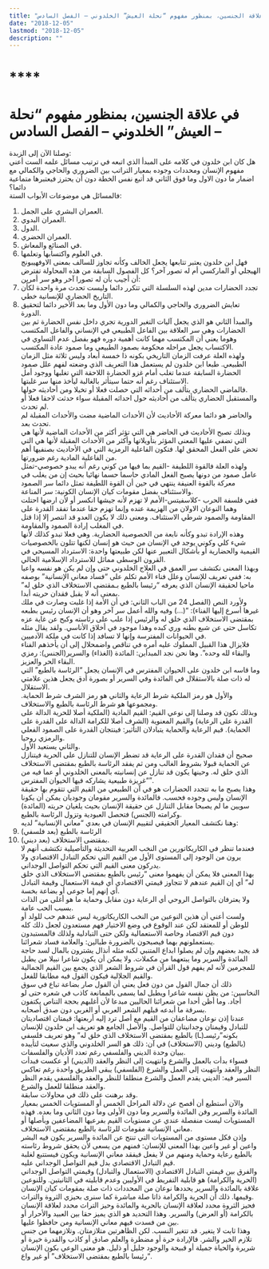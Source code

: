```yaml
---
title: "في علاقة الجنسين، بمنظور مفهوم “نحلة العيش” الخلدوني – الفصل السادس"
date: "2018-12-05"
lastmod: "2018-12-05"
description: ""
---
```

# ****

# **في علاقة الجنسين، بمنظور مفهوم “نحلة العيش” الخلدوني – الفصل السادس –**

وصلنا الآن إلى الزبدة:   
هل كان ابن خلدون في كلامه على المبدأ الذي اتبعه في ترتيب مسائل علمه الست أعني مفهوم الإنسان ومحددات وجوده بمعيار التراتب بين الضروري والحاجي والكمالي مع اضمار ما دون الاول وما فوق الثاني قد أتبع نفس الخطة دون أن يحترز فيعتبرها متماعية دائما؟   
فالمسائل هي موضوعات الأبواب الستة:  
1. العمران البشري على الجمل.  
2. العمران البدوي.  
3. الدول.   
4. العمران الحضري.   
5. في الصنائع والمعاش.   
6. في العلوم واكتسابها وتعلمها.   
فهل ابن خلدون يعتبر تتابعها يجعل الخالف وكأنه تجاوز للسالف بمعنى الاوفهيبونج الهيجلي أو الماركسي أم له تصور آخر؟ كل الفصول السابقة من هذه المحاولة تفترض أن أجيب بأن له تصورا آخر وهو سر أمرين:  
1. تجدد الحضارات مدين لهذه السلسلة التي تتكرر دائما وليست تحدث مرة واحدة لكأن التاريخ الحضاري للإنسانية خطي.  
2. تعايش الضروري والحاجي والكمالي وما دون الأول وما بعد الأخير دائما لتحقيق الدورة.  
والمبدأ الثاني هو الذي يجعل آليات التغير الدورية تجري داخل نفس الحضارة ثم بين الحضارات وهي سر العلاقة بين الفاعل الطبيعي في الإنساني والفاعل المكتسب وهوما يعني أن المكتسب مهما كانت أهمية دوره فهو بفضل عدم التساوي في الاكتساب يجعل مراحله محكومة بصمود الطبيعي وما صمود عادة المكتسب.  
ولهذه العلة عرفت الزمان التاريخي بكونه ذا خمسة أبعاد وليس ثلاثة مثل الزمان الطبيعي. طبعا ابن خلدون لم يستعمل هذا التعريف الذي وضعته لفهم علل صمود الحضارة السابقة عندما تغلب أمام غزو الحضارة اللاحقة التي تغلبها ووجود أمل الاستئناف رغم أنه حتما سيتأثر بالغالبة ليأخذ منها سر غلبتها.  
فالماضي الحضاري يتألف من أحداثه التي حصلت فعلا أو تخيلا ومن أحاديثه حولها.   
والمستقبل الحضاري يتألف من أحاديثه حول احداثه المقبلة سواء حدثت لاحقا فعلا أو لم تحدث.   
والحاضر هو دائما معركة الأحاديث لأن الأحداث الماضية مضت والأحداث المقبلة لم تحدث بعد.  
وبذلك تصبح الأحاديث في الحاضر هي التي تؤثر أكثر من الأحداث الماضية لأنها هي التي تضفي عليها المعنى المؤثر بتأويلاتها وأكثر من الأحداث المقبلة لأنها هي التي تحض على الفعل المحقق لها. فتكون الفاعلية الرمزية التي في الأحاديث بصنفيها أهم من الفاعلية المادية رغم ضرورتها.  
ولهذه العلة فالقوة اللطيفة -القيم بما فيها من كوني رغم أنه يبدو خصوصي-تمثل عامل صمود من دونها يصبح الفعل المادي حاسما حسما نهائيا بحيث إن من يغلب في معركة بالقوة العنيفة ينتهي في حين أن القوة اللطيفة تمثل دائما سر الصمود والاستئناف بفضل مقومات كيان الإنسان الكونية: سر المناعة.  
ففي فلسفة الحرب -كلاسفيتس-الأمم لا تهزم لأنه جيشها انكسر أو لأن ارضها احتلت وهما النوعان الاولان من الهزيمة عنده وإنما تهزم حقا عندما تفقد القدرة على المقاومة والصمود شرطي الاستئناف. ومعنى ذلك لا يكون العدو قد انتصر إلا إذا قتل في المغلب إرادة الصمود والمقاومة.  
وهذه الإرادة تبدو وكأنه نابعة من الخصوصية الحضارية. وهي فعلا تبدو كذلك لأنها شيء كلي وكوني يوجد في الإنسان من حيث هو إنسان لكنها تتلون بالخصوصيات القيمية والحضارية أو بأشكال التعبير عنها لكن طبيعتها واحدة: الاسترداد المسيحي في القرون الوسطى مماثل للاسترداد الإسلامية الحالي.  
وبهذا المعنى نكتشف سر العمق في العلاج الخلدوني حتى وإن لم يكن هو نفسه واعيا به: ففي تعريف للإنسان وعلل فناء الأمم تكلم على “فساد معاني الإنسانية” بوصفه ماحيا لحقيقة الإنسان الذي يعرفه “رئيسا بالطبع بـمقتضى الاستخلاف الذي خلق له” بمعنى أنه لا يقبل فقدان حريته أبدا.  
ولأورد النص (الفصل 24 من الباب الثاني: في أن الأمة إذا غلبت وصارت في ملك غيرها أسرع إليها الفناء): “(…) وفيه والله أعمل سر آخر وهو أن الإنسان رئيس بطبعه بمقتضى الاستخلاف الذي خلق له والرئيس إذا علب على رئاسته وكبح عن غاية عزه تكاسل حتى عن شبع بطنه وري كبده وهذا موجود في أخلاق الأناسي. ولقد يقال مثله في الحيوانات المفترسة وإنها لا تسافد إذا كانت في ملكة الآدميين.   
فلايزال هذا القبيل المملوك عليه أمره في تناقص واضمحلال إلى أن يأخذهم الفناء والبقاء لله وحده”. وها نحن نجد المبدأين: المائدة (الغذاء) والسرير(الجنس): رمزي البقاء الحر والعزيز.   
وما قاسه ابن خلدون على الحيوان المفترس في الإنسان يجعل “الرئاسة بالطبع” التي له ذات صلة بالاستقلال في المائدة وفي السرير أو بصورة أدق يجعل هذين علامتي الاستقلال.   
والأول هو رمز الملكية شرط الرعاية والثاني هو رمز الشرف شرط الحماية. ومجموعها هو شرط الرئاسة بالطبع والاستخلاف.  
وبذلك نكون قد وصلنا إلى نوعي القيم: القيم المادية (الملكية أصلا للحرية الدالة على القدرة على الرعاية) والقيم المعنوية (الشرف أصلا للكرامة الدالة على القدرة على الحماية). قيم الرعاية والحماية يتبادلان التأثير: فينتجان القدرة على الصمود الفعلي والرمزي روحيا.  
والثاني يستعيد الأول.  
صحيح أن فقدان القدرة على الرعاية قد تضطر الإنسان للتنازل على الحرية فيتنازل عن الحماية قبولا بشروط الغالب ومن ثم يفقد الرئاسة بالطبع بمقتضى الاستخلاف الذي خلق له. وحينها يكون قد تنازل عن إنسانيته بالمعنى الخلدوني أو عما فيه من “غريزة طبيعية يشاركه فيها الحيوان المفترس”.  
وهذا يصبح ما به تتجدد الحضارات هو في آن الطبيعي من القيم التي تتقوم بها حقيقة الإنسان وليس وجوده فحسب. فالمائدة والسرير مقومان وجوديان يمكن أن يكونا سويين ما لم يصبحا مقابل التنازل عن حقيقة الإنسان بحيث يلغيان حريته (المائدة) وكرامته (الجنس) فتحصل العبودية وتزول الرئاسة بالطبع.  
وهنا نكتشف المعيار الحقيقي لتقييم الإنسان في بعدي “معاني الإنسانية” لديه:   
1. الرئاسة بالطبع (بعد فلسفي)   
2. بمقتضى الاستخلاف (بعد ديني).   
فعندما تنظر في الكاريكاتورين من النخب العربية التحديثة والتأصيلية تكتشف أنهم لا يرون من الوجود إلى المستوى الأول من القيم التي تحكم التبادل الاقتصادي ولا يدركون معنى القيم التي تحكم التواصل الوجداني.  
بهذا المعنى فلا يمكن أن يفهموا معنى “رئيس بالطبع بمقتضى الاستخلاف الذي خلق له” أي إن القيم عندهم لا تتجاوز قيمتي الاقتصادي أي قيمة الاستعمال وقيمة التبادل أي إنهم إما جوعى أو بضاعة بخسة.  
ولا يعترفان بالتواصل الروحي أي الرعاية دون مقابل وحماية ما هو أغلى من الذات بسبب الحب عامة.  
ولست أعني أن هذين النوعين من النخب الكاريكاتورية ليس عندهم حب للولد أو للوطن أو للمعتقد لكن عند الوقوع في وضع الاختيار فهم مستعدون لجعل ذلك كله دون قيم الاقتصاد وخاصة الاستعمالية ولكن حتى التبادلية ولذلك فالمستبدون يستعملونهم بهما فيصبحون بالضرورة طبالين: والعلامة فساد شعرائنا.  
قد يجيد بعضهم وإن لم يصلوا ابداع المتنبي لكنه مثله أنذال يشترون بالمال لسد حاجة المائدة والسرير وما يبتعهما من مكملات. ولا يمكن أن يكون شاعرا نبيلا من يطبل للمجرمين لأنه لم يفهم قول القرآن في شروط الشعر الذي يجمع بين القيم الجمالية والقيم الجلالية فيكون القول فيه مطابقا للفعل.  
ذلك أن جمال القول من دون فعل يعني أن القول صار بضاعة تباع في سوق النخاسين: من يظن نفسه شاعرا ويطبل لما يسمى بالممانعة كاذب في شعره حتى لو أجاد. وما أظن أحدا من شعرائنا الحاليين مبدعا لأن أغلبهم بحجة التناص يكتفون بسرقة ما أبدعه قبلهم الشعر العربي أو الغربي دون صدق أصحابه.  
عندنا إذن نوعان مضاعفان من القيم مع أصل ترد إليه أربعتها: قيمتان اقتصاديتان للتبادل وقيمتان وجدانيتان للتواصل. والأصل الجامع هو تعريف ابن خلدون للإنسان بكونه”رئيسـ(ـا) بالطبع بمقتضى الاستخلاف الذي خلق له” وهو تعريف فلسفي (بالطبع) وديني (الاستخلاف) في آن: ذلك هو السر الخلدوني والذي سعيت لتأييده ببيان وحدة الديني والفلسفي رغم تعدد الأديان والفلسفات.  
فسواء بدأت بالعمل والشرع وانتهيت إلى النظر والعقد (الديني) أو عكست فبدأت النظر والعقد وانتهيت إلى العمل والشرع (الفلسفي) يبقى الطريق واحدة رغم تعاكس السير فيه: الديني يقدم العمل والشرع منطلقا للنظر والعقد والفلسفي يقدم النظر والعقد منطلقا للعمل والشرع.   
وقد برهنت على ذلك في محاولات سابقة.   
والآن أستطيع أن أفصح عن دلالة المراحل الخمس أو المستويات الخمس بمعيار المائدة والسرير وفن المائدة والسرير وما دون الأولى وما دون الثاني وما بعده. فهذه المستويات ليست منفصلة عندي عن مستويات القيم بفرعيها المضاعفين وبأصلها أو معاني الإنسانية مقومات للرئاسة بالطبع بمقتضى الاستخلاف.  
وإذن فكل مستوى من المستويات التي تنتج عن المائدة والسرير يكون فيه البشر واعين أو غير واعين بهذا المعنى للإنسان: فمنهم من يسعى لأن يحقق شروط رئاسته بالطبع رعاية وحماية ومنهم من لا يفعل فيفقد معاني الإنسانية ويكون فيستتبع لغلبة قيم التبادل الاقتصادي بدل قيم التواصل الوجداني عليه.  
والفرق بين قيمتي التبادل الاقتصادي (الاستعمال والتبادل) وقيمتي التواصل الوجداني (الحرية والكرامة) هو قابلية التفريط في الأوليين وعدم قابليته في الثانيتين. وللنوعين علاقة بالمائدة والسرير يحددها نوعان من المحددات ذات صلة بمقومات كيان الإنسان وقيمها. ذلك أن الحرية والكرامة ذاتا صلة مباشرة كما سنرى بحيزي الثروة والتراث.   
فحيز الثروة محدد لعلاقة الإنسان بالحرية والمائدة وحيز التراث محدد لعلاقة الإنسان بالكرامة (أو العرض) والسرير. وهذا التحديد هو الذي يميز حقا بين العبيد والأحرار أو بين من فسدت فيهم معاني الإنسانية ومن حافظوا عليها.  
وهذا ثابت لا يتغير. قد تتغير النسب. لكن الظاهرتين متلازمتان. وتلازمهما من جنس تلازم الخير والشر. فالإرادة حرة أو مضطرة والعلم صادق أو كاذب والقدرة خيرة أو شريرة والحياة جميلة أو قبيحة والوجود جليل أو ذليل. هو معنى الوعي بكون الإنسان “رئيسا بالطبع بمقتضى الاستخلاف” أو غير واع.

###